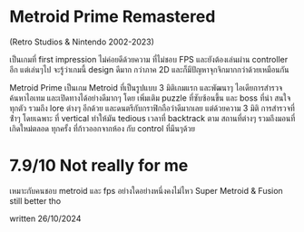 # Metroid Prime Remastered
(Retro Studios & Nintendo 2002-2023)

เป็นเกมที่ first impression ไม่ค่อยดีด้วยความ ที่ไม่ชอบ FPS และยังต้องเล่นผ่าน controller อีก แต่เล่นๆไป จะรู้ว่าเกมนี้ design ดีมาก กว่าภาค 2D และก็มีปัญหาจุกจิกมากกว่าด้วยเหมือนกัน

Metroid Prime เป็นเกม Metroid ที่เป็นรูปแบบ 3 มิติเกมแรก และพัฒนาๆ ไอเดียการสํารวจ ค้นหาไอเทม และเปิดทางได้อย่างดีมากๆ โดย เพิ่มเติม puzzle ที่ซับซ้อนขึ้น และ boss ที่น่า สนใจทุกตัว รวมถึง lore ต่างๆ อีกด้วย และดนตรีกับกราฟิกถือว่าดีมากเลย
แต่ด้วยความ 3 มิติ การสํารวจที่ซ้ําๆ โดยเฉพาะ ที่ vertical ทําให้มัน tedious เวลาที่ backtrack ตาม สถานที่ต่างๆ รวมถึงมอนที่เกิดใหม่ตลอด ทุกครั้ง ที่ก้าวออกจากห้อง กับ control ที่มึนๆด้วย

# 7.9/10 Not really for me
เหมาะกับคนชอบ metroid และ fps อย่างใดอย่างหนึ่งคงไม่ไหว Super Metroid & Fusion still better tho

written 26/10/2024